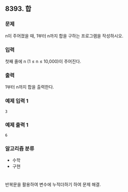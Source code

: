 ## 8393. 합

### 문제
n이 주어졌을 때, 1부터 n까지 합을 구하는 프로그램을 작성하시오.

### 입력
첫째 줄에 n (1 ≤ n ≤ 10,000)이 주어진다.

### 출력
1부터 n까지 합을 출력한다.

### 예제 입력 1
```
3
```

### 예제 출력 1
``` 
6
```

### 알고리즘 분류
* 수학
* 구현
  
#

반복문을 활용하여 변수에 누적더하기 하여 문제 해결.
